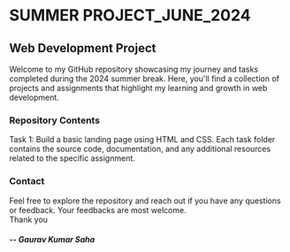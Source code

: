 # SUMMER PROJECT_JUNE_2024
## Web Development Project
Welcome to my GitHub repository showcasing my journey and tasks completed during the 2024 summer break. Here, you'll find a collection of projects and assignments that highlight my learning and growth in web development.
### Repository Contents
Task 1: Build a basic landing page using HTML and CSS.
Each task folder contains the source code, documentation, and any additional resources related to the specific assignment.
### Contact
Feel free to explore the repository and reach out if you have any questions or feedback. Your feedbacks are most welcome.  
Thank you
##### -- Gaurav Kumar Saha

